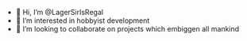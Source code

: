 - 👋 Hi, I’m @LagerSirIsRegal
- 👀 I’m interested in hobbyist development
- 💞️ I’m looking to collaborate on projects which embiggen all mankind

<!---
LagerSirIsRegal/LagerSirIsRegal is a ✨ special ✨ repository because its `README.md` (this file) appears on your GitHub profile.
You can click the Preview link to take a look at your changes.
--->
